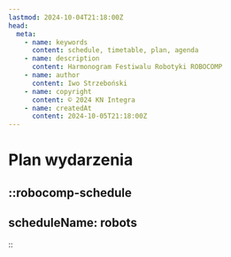 ```yaml
---
lastmod: 2024-10-04T21:18:00Z
head:
  meta:
    - name: keywords
      content: schedule, timetable, plan, agenda
    - name: description
      content: Harmonogram Festiwalu Robotyki ROBOCOMP
    - name: author
      content: Iwo Strzeboński
    - name: copyright
      content: © 2024 KN Integra
    - name: createdAt
      content: 2024-10-05T21:18:00Z
---
```


# Plan wydarzenia

<!-- markdownlint-disable MD003 MD007 -->
::robocomp-schedule
---
scheduleName: robots
---
::
<!-- markdownlint-enable MD003 MD007 -->
